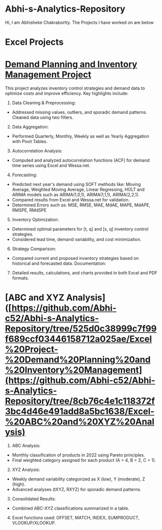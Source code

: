 # Abhi-s-Analytics-Repository
Hi, I am Abhisheke Chakrabortty. The Projects I have worked on are below
# Excel Projects
# [Demand Planning and Inventory Management Project](https://github.com/Abhi-c52/Abhi-s-Analytics-Repository/tree/525d0c38999c7f99f689ccf03446158712a025ae/Excel%20Project-%20Demand%20Planning%20and%20Inventory%20Management)
This project analyzes inventory control strategies and demand data to optimize costs and improve efficiency. Key highlights include:

1. Data Cleaning & Preprocessing:

  - Addressed missing values, outliers, and sporadic demand patterns. Cleaned data using two filters.
2. Data Aggregation:

  - Performed Quarterly, Monthly, Weekly as well as Yearly Aggregation with Pivot Tables.
3. Autocorrelation Analysis:

- Computed and analyzed autocorrelation functions (ACF) for demand time series using Excel and Wessa.net.
4. Forecasting:

- Predicted next year's demand using SOFT methods like: Moving Average, Weighted Moving Average, Linear Regressing, HOLT and ARIMA models such as ARIMA(1,0,1), ARIMA(1,1,1), ARIMA(2,2,1). 
- Compared results from Excel and Wessa.net for validation.
- Determined Errors such as: MSE, RMSE, MAE, MdAE, MAPE, MdAPE, RMSPE, RMdSPE

5. Inventory Optimization:

- Determined optimal parameters for [t, q] and [s, q] inventory control strategies.
- Considered lead time, demand variability, and cost minimization.
6. Strategy Comparison:

- Compared current and proposed inventory strategies based on historical and forecasted data.
Documentation:

7. Detailed results, calculations, and charts provided in both Excel and PDF formats.

# [ABC and XYZ Analysis]([https://github.com/Abhi-c52/Abhi-s-Analytics-Repository/tree/525d0c38999c7f99f689ccf03446158712a025ae/Excel%20Project-%20Demand%20Planning%20and%20Inventory%20Management](https://github.com/Abhi-c52/Abhi-s-Analytics-Repository/tree/8cb76c4e1c118372f3bc4d46e491add8a5bc1638/Excel-%20ABC%20and%20XYZ%20Analysis)

1. ABC Analysis:

- Monthly classification of products in 2022 using Pareto principles.
- Final weighted category assigned for each product (A = 4, B = 2, C = 1).
2. XYZ Analysis:

- Weekly demand variability categorized as X (low), Y (moderate), Z (high).
- Advanced analyses (tXYZ, RXYZ) for sporadic demand patterns.
3. Consolidated Results:

- Combined ABC-XYZ classifications summarized in a table.
4. Excel functions used: OFFSET, MATCH, INDEX, SUMPRODUCT, VLOOKUP/XLOOKUP.

